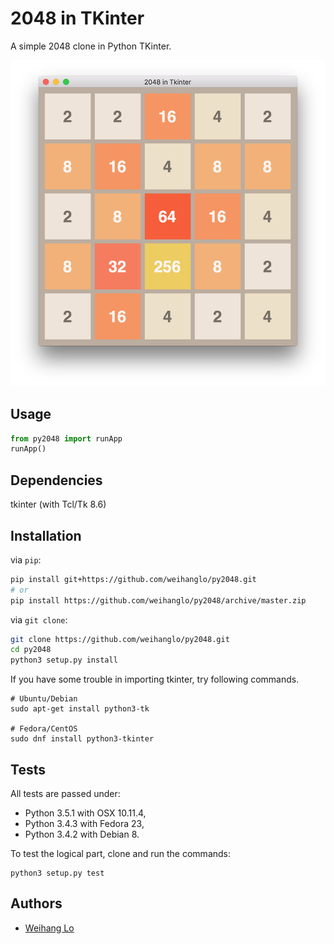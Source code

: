 2048 in TKinter
===============
A simple 2048 clone in Python TKinter.

![demo](demo.png)

## Usage

```python
from py2048 import runApp
runApp()
```

## Dependencies

tkinter (with Tcl/Tk 8.6)

## Installation

via `pip`:
```bash
pip install git+https://github.com/weihanglo/py2048.git
# or
pip install https://github.com/weihanglo/py2048/archive/master.zip
```

via `git clone`:
```bash
git clone https://github.com/weihanglo/py2048.git
cd py2048
python3 setup.py install
```

If you have some trouble in importing tkinter, try following commands.
```
# Ubuntu/Debian
sudo apt-get install python3-tk

# Fedora/CentOS
sudo dnf install python3-tkinter
```

## Tests

All tests are passed under:
- Python 3.5.1 with OSX 10.11.4, 
- Python 3.4.3 with Fedora 23,
- Python 3.4.2 with Debian 8.

To test the logical part, clone and run the commands:
```
python3 setup.py test
```

## Authors

- [Weihang Lo](https://github.com/weihanglo)

